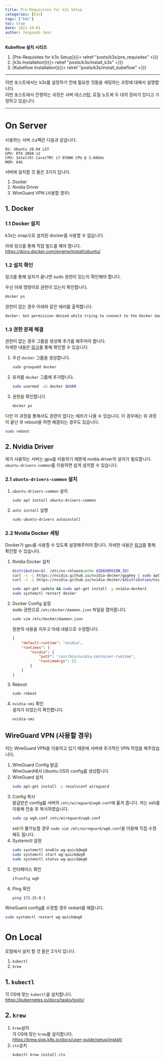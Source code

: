 ```yaml
---
title: Pre-Requisites for k3s Setup
categories: [k3s]
tags: ["k8s"]
toc: true
date: 2021-10-01
author: Jongseob Jeon
---
```


**Kubeflow 설치 시리즈**
1. [Pre-Requisites for k3s Setup]({{< relref "posts/k3s/pre_requisites" >}})
2. [k3s Installation]({{< relref "posts/k3s/install_k3s" >}})
3. [Kubeflow Installation]({{< relref "posts/k3s/install_kubeflow" >}})

---
이번 포스트에서는 k3s를 설정하기 전에 필요한 것들을 세팅하는 과정에 대해서 설명합니다.  
이번 포스트에서 진행하는 과정은 서버 데스크탑, 로컬 노트북 두 대의 장비가 있다고 가정하고 있습니다.

---

# On Server
사용하는 서버 스s펙은 다음과 같습니다.
```
OS: Ubuntu 20.04 LST
GPU: RTX 2060 x2
CPU: Intel(R) Core(TM) i7-9700K CPU @ 3.60GHz
MEM: 64G
```

서버에 설치할 것 들은 3가지 입니다.
1. Docker
2. Nvidia Driver
3. WireGuard VPN (사용할 경우)

## 1. Docker
### 1.1 Docker 설치  
k3s는 snap으로 설치된 docker를 사용할 수 없습니다.  

아래 링크를 통해 직접 빌드를 해야 합니다.  
https://docs.docker.com/engine/install/ubuntu/

### 1.2 설치 확인
링크를 통해 설치가 끝나면 sudo 권한이 있는지 확인해야 합니다.

우선 아래 명령어로 권한이 있는지 확인합니다.
```bash
docker ps
```

권한이 없는 경우 아래와 같은 에러를 출력합니다.
```bash
docker: Got permission denied while trying to connect to the Docker daemon socket at unix:///var/run/docker.sock: Post http://%2Fvar%2Frun%2Fdocker.sock/v1.35/containers/create: dial unix /var/run/docker.sock: connect: permission denied.
```

### 1.3 권한 문제 해결
권한이 없는 경우 그룹을 생성해 추가를 해주어야 합니다.  
자세한 내용은 [링크](https://docs.docker.com/engine/install/linux-postinstall/)를 통해 확인할 수 있습니다.

1. 우선 `docker` 그룹을 생성합니다.
    ```bash
    sudo groupadd docker
    ```
2. 유저를 `docker` 그룹에 추가합니다.
    ```bash
    sudo usermod -aG docker $USER
    ```
3. 권한을 확인합니다
    ```bash
    docker ps
    ```


다만 이 과정을 통해서도 권한이 없다는 에러가 나올 수 있습니다.
이 경우에는 위 과정이 끝난 후 reboot을 하면 해결되는 경우도 있습니다.
```bash
sudo reboot
```

## 2. Nvidia Driver
제가 사용하는 서버는 gpu를 이용하기 때문에 nvidia driver의 설치가 필요합니다.  
`ubuntu-drivers-common`를 이용하면 쉽게 설치할 수 있습니다.

### 2.1 `ubuntu-drivers-common` 설치
1. `ubuntu-drivers-common` 설치
    ```bash
    sudo apt install ubuntu-drivers-common
    ```
2. `auto install` 실행
    ```bash
    sudo ubuntu-drivers autoinstall
    ```
### 2.2 Nvidia Docker 세팅
Docker가 gpu를 사용할 수 있도록 설정해주어야 합니다.
자세한 내용은 [링크](https://github.com/NVIDIA/k8s-device-plugin)를 통해 확인할 수 있습니다.

1. Nvidia Docker 설치
    ```bash
    distribution=$(. /etc/os-release;echo $ID$VERSION_ID)
    curl -s -L https://nvidia.github.io/nvidia-docker/gpgkey | sudo apt-key add -
    curl -s -L https://nvidia.github.io/nvidia-docker/$distribution/nvidia-docker.list | sudo tee /etc/apt/sources.list.d/nvidia-docker.list

    sudo apt-get update && sudo apt-get install -y nvidia-docker2
    sudo systemctl restart docker
    ```
2. Docker Config 설정  
    sudo 권한으로 `/etc/docker/daemon.json` 파일을 열어줍니다.
    ```bash
    sudo vim /etc/docker/daemon.json
    ```
    원본의 내용을 지우고 아래 내용으로 수정합니다.
    ```json
    {
        "default-runtime": "nvidia",
        "runtimes": {
            "nvidia": {
                "path": "/usr/bin/nvidia-container-runtime",
                "runtimeArgs": []
            }
        }
    }
    ```
3. Reboot
    ```bash
    sudo reboot
    ```
4. `nvidia-smi` 확인  
   설치가 되었는지 확인합니다.
    ```bash
    nvidia-smi
    ```

## WireGuard VPN (사용할 경우)
저는 WireGuard VPN을 이용하고 있기 때문에 서버에 추가적인 VPN 작업을 해주었습니다.
1. WireGuard Config 발급  
    WireGuard에서 Ubuntu OS의 config를 생성합니다.
2. WireGuard 설치
   ```bash
   sudo apt-get install -y resolvconf wireguard
   ```
3. Config 복사  
   발급받은 config를 서버의 `/etc/wireguard/wg0.conf`에 옮겨 줍니다.
   저는 ssh를 이용해 전송 후 복사하였습니다.
   ```bash
   sudo cp wg0.conf /etc/wireguard/wg0.conf
   ```
    ssh가 불가능할 경우 `sudo vim /etc/wireguard/wg0.conf`을 이용해 직접 수정해도 됩니다.
4. Systemctl 설정
   ```bash
   sudo systemctl enable wg-quick@wg0
   sudo systemctl start wg-quick@wg0
   sudo systemctl status wg-quick@wg0
   ```
5. 인터페이스 확인
   ```bash
   ifconfig wg0
   ```
6. Ping 확인
   ```bash
   ping 172.25.0.1
   ```

WireGuard config를 수정할 경우 restart를 해줍니다.
```bash
sudo systemctl restart wg-quick@wg0
```

# On Local
로컬에서 설치 할 것 들은 2가지 입니다.
1. `kubectl`
2. `krew`

## 1. `kubectl`
각 OS에 맞는 `kubectl`을 설치합니다.  
https://kubernetes.io/docs/tasks/tools/

## 2. `krew`

1. `krew`설치  
   각 OS에 맞는 `krew`를 설치합니다.  
    https://krew.sigs.k8s.io/docs/user-guide/setup/install/
2. `ctx`설치
   ```bash
   kubectl krew install ctx
   ```
